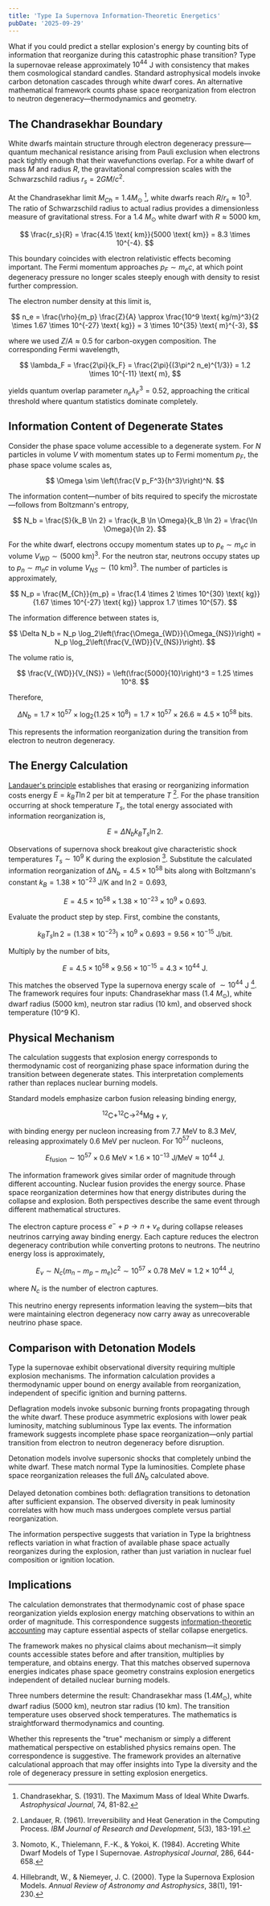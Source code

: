 ```yaml
---
title: 'Type Ia Supernova Information-Theoretic Energetics'
pubDate: '2025-09-29'
---
```


What if you could predict a stellar explosion's energy by counting bits of information that reorganize during this catastrophic phase transition? Type Ia supernovae release approximately $10^{44}$ J with consistency that makes them cosmological standard candles. Standard astrophysical models invoke carbon detonation cascades through white dwarf cores. An alternative mathematical framework counts phase space reorganization from electron to neutron degeneracy—thermodynamics and geometry.

## The Chandrasekhar Boundary

White dwarfs maintain structure through electron degeneracy pressure—quantum mechanical resistance arising from Pauli exclusion when electrons pack tightly enough that their wavefunctions overlap. For a white dwarf of mass $M$ and radius $R$, the gravitational compression scales with the Schwarzschild radius $r_s = 2GM/c^2$.

At the Chandrasekhar limit $M_{Ch} = 1.4 M_{\odot}$ [^1], white dwarfs reach $R/r_s \approx 10^3$. The ratio of Schwarzschild radius to actual radius provides a dimensionless measure of gravitational stress. For a 1.4 $M_{\odot}$ white dwarf with $R \approx 5000$ km,

$$
\frac{r_s}{R} = \frac{4.15 \text{ km}}{5000 \text{ km}} = 8.3 \times 10^{-4}.
$$

This boundary coincides with electron relativistic effects becoming important. The Fermi momentum approaches $p_F \sim m_e c$, at which point degeneracy pressure no longer scales steeply enough with density to resist further compression.

The electron number density at this limit is,

$$
n_e = \frac{\rho}{m_p} \frac{Z}{A} \approx \frac{10^9 \text{ kg/m}^3}{2 \times 1.67 \times 10^{-27} \text{ kg}} = 3 \times 10^{35} \text{ m}^{-3},
$$

where we used $Z/A \approx 0.5$ for carbon-oxygen composition. The corresponding Fermi wavelength,

$$
\lambda_F = \frac{2\pi}{k_F} = \frac{2\pi}{(3\pi^2 n_e)^{1/3}} = 1.2 \times 10^{-11} \text{ m},
$$

yields quantum overlap parameter $n_e \lambda_F^3 = 0.52$, approaching the critical threshold where quantum statistics dominate completely.

## Information Content of Degenerate States

Consider the phase space volume accessible to a degenerate system. For $N$ particles in volume $V$ with momentum states up to Fermi momentum $p_F$, the phase space volume scales as,

$$
\Omega \sim \left(\frac{V p_F^3}{h^3}\right)^N.
$$

The information content—number of bits required to specify the microstate—follows from Boltzmann's entropy,

$$
N_b = \frac{S}{k_B \ln 2} = \frac{k_B \ln \Omega}{k_B \ln 2} = \frac{\ln \Omega}{\ln 2}.
$$

For the white dwarf, electrons occupy momentum states up to $p_e \sim m_e c$ in volume $V_{WD} \sim (5000 \text{ km})^3$. For the neutron star, neutrons occupy states up to $p_n \sim m_n c$ in volume $V_{NS} \sim (10 \text{ km})^3$. The number of particles is approximately,

$$
N_p = \frac{M_{Ch}}{m_p} = \frac{1.4 \times 2 \times 10^{30} \text{ kg}}{1.67 \times 10^{-27} \text{ kg}} \approx 1.7 \times 10^{57}.
$$

The information difference between states is,

$$
\Delta N_b = N_p \log_2\left(\frac{\Omega_{WD}}{\Omega_{NS}}\right) = N_p \log_2\left(\frac{V_{WD}}{V_{NS}}\right).
$$

The volume ratio is,

$$
\frac{V_{WD}}{V_{NS}} = \left(\frac{5000}{10}\right)^3 = 1.25 \times 10^8.
$$

Therefore,

$$
\Delta N_b = 1.7 \times 10^{57} \times \log_2(1.25 \times 10^8) = 1.7 \times 10^{57} \times 26.6 \approx 4.5 \times 10^{58} \text{ bits}.
$$

This represents the information reorganization during the transition from electron to neutron degeneracy.

## The Energy Calculation

[Landauer's principle](/the-thermodynamic-computational-speed-limit) establishes that erasing or reorganizing information costs energy $E = k_B T \ln 2$ per bit at temperature $T$ [^2]. For the phase transition occurring at shock temperature $T_s$, the total energy associated with information reorganization is,

$$
E = \Delta N_b k_B T_s \ln 2.
$$

Observations of supernova shock breakout give characteristic shock temperatures $T_s \sim 10^9$ K during the explosion [^3]. Substitute the calculated information reorganization of $\Delta N_b = 4.5 \times 10^{58}$ bits along with Boltzmann's constant $k_B = 1.38 \times 10^{-23}$ J/K and $\ln 2 = 0.693$,

$$
E = 4.5 \times 10^{58} \times 1.38 \times 10^{-23} \times 10^9 \times 0.693.
$$

Evaluate the product step by step. First, combine the constants,

$$
k_B T_s \ln 2 = (1.38 \times 10^{-23}) \times 10^9 \times 0.693 = 9.56 \times 10^{-15} \text{ J/bit}.
$$

Multiply by the number of bits,

$$
E = 4.5 \times 10^{58} \times 9.56 \times 10^{-15} = 4.3 \times 10^{44} \text{ J}.
$$

This matches the observed Type Ia supernova energy scale of $\sim 10^{44}$ J [^4]. The framework requires four inputs: Chandrasekhar mass (1.4 $M_\odot$), white dwarf radius (5000 km), neutron star radius (10 km), and observed shock temperature (10^9 K).

## Physical Mechanism

The calculation suggests that explosion energy corresponds to thermodynamic cost of reorganizing phase space information during the transition between degenerate states. This interpretation complements rather than replaces nuclear burning models.

Standard models emphasize carbon fusion releasing binding energy,

$$
^{12}\text{C} + ^{12}\text{C} \to ^{24}\text{Mg} + \gamma,
$$

with binding energy per nucleon increasing from 7.7 MeV to 8.3 MeV, releasing approximately 0.6 MeV per nucleon. For $10^{57}$ nucleons,

$$
E_{\text{fusion}} \sim 10^{57} \times 0.6 \text{ MeV} \times 1.6 \times 10^{-13} \text{ J/MeV} \approx 10^{44} \text{ J}.
$$

The information framework gives similar order of magnitude through different accounting. Nuclear fusion provides the energy source. Phase space reorganization determines how that energy distributes during the collapse and explosion. Both perspectives describe the same event through different mathematical structures.

The electron capture process $e^- + p \to n + \nu_e$ during collapse releases neutrinos carrying away binding energy. Each capture reduces the electron degeneracy contribution while converting protons to neutrons. The neutrino energy loss is approximately,

$$
E_\nu \sim N_c (m_n - m_p - m_e)c^2 \sim 10^{57} \times 0.78 \text{ MeV} \approx 1.2 \times 10^{44} \text{ J},
$$

where $N_c$ is the number of electron captures.

This neutrino energy represents information leaving the system—bits that were maintaining electron degeneracy now carry away as unrecoverable neutrino phase space.

## Comparison with Detonation Models

Type Ia supernovae exhibit observational diversity requiring multiple explosion mechanisms. The information calculation provides a thermodynamic upper bound on energy available from reorganization, independent of specific ignition and burning patterns.

Deflagration models invoke subsonic burning fronts propagating through the white dwarf. These produce asymmetric explosions with lower peak luminosity, matching subluminous Type Iax events. The information framework suggests incomplete phase space reorganization—only partial transition from electron to neutron degeneracy before disruption.

Detonation models involve supersonic shocks that completely unbind the white dwarf. These match normal Type Ia luminosities. Complete phase space reorganization releases the full $\Delta N_b$ calculated above.

Delayed detonation combines both: deflagration transitions to detonation after sufficient expansion. The observed diversity in peak luminosity correlates with how much mass undergoes complete versus partial reorganization.

The information perspective suggests that variation in Type Ia brightness reflects variation in what fraction of available phase space actually reorganizes during the explosion, rather than just variation in nuclear fuel composition or ignition location.

## Implications

The calculation demonstrates that thermodynamic cost of phase space reorganization yields explosion energy matching observations to within an order of magnitude. This correspondence suggests [information-theoretic accounting](/information-field-theory-from-constraint-to-cosmos) may capture essential aspects of stellar collapse energetics.

The framework makes no physical claims about mechanism—it simply counts accessible states before and after transition, multiplies by temperature, and obtains energy. That this matches observed supernova energies indicates phase space geometry constrains explosion energetics independent of detailed nuclear burning models.

Three numbers determine the result: Chandrasekhar mass ($1.4 M_{\odot}$), white dwarf radius (5000 km), neutron star radius (10 km). The transition temperature uses observed shock temperatures. The mathematics is straightforward thermodynamics and counting.

Whether this represents the "true" mechanism or simply a different mathematical perspective on established physics remains open. The correspondence is suggestive. The framework provides an alternative calculational approach that may offer insights into Type Ia diversity and the role of degeneracy pressure in setting explosion energetics.

[^1]: Chandrasekhar, S. (1931). The Maximum Mass of Ideal White Dwarfs. *Astrophysical Journal*, 74, 81-82.
[^2]: Landauer, R. (1961). Irreversibility and Heat Generation in the Computing Process. *IBM Journal of Research and Development*, 5(3), 183-191.
[^3]: Nomoto, K., Thielemann, F.-K., & Yokoi, K. (1984). Accreting White Dwarf Models of Type I Supernovae. *Astrophysical Journal*, 286, 644-658.
[^4]: Hillebrandt, W., & Niemeyer, J. C. (2000). Type Ia Supernova Explosion Models. *Annual Review of Astronomy and Astrophysics*, 38(1), 191-230.
